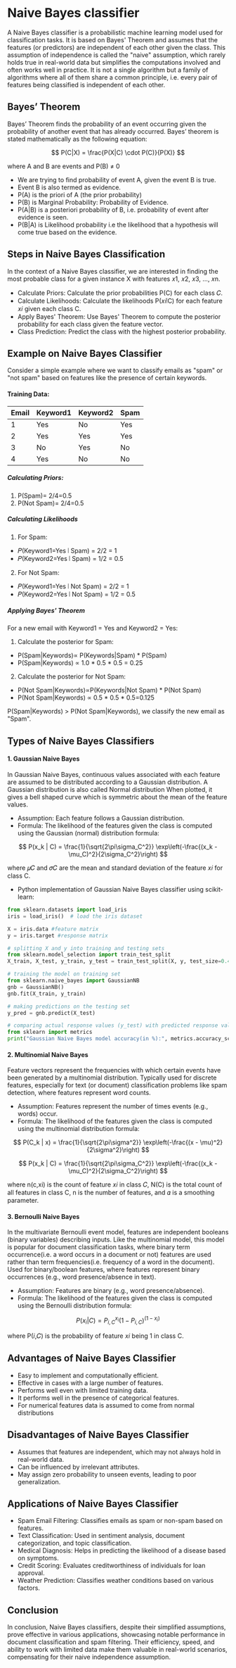 # Naive Bayes classifier

A Naive Bayes classifier is a probabilistic machine learning model used for classification tasks. It is based on Bayes' Theorem and assumes that the features (or predictors) are independent of each other given the class. This assumption of independence is called the "naive" assumption, which rarely holds true in real-world data but simplifies the computations involved and often works well in practice.
It is not a single algorithm but a family of algorithms where all of them share a common principle, i.e. every pair of features being classified is independent of each other.

## Bayes’ Theorem
Bayes’ Theorem finds the probability of an event occurring given the probability of another event that has already occurred. Bayes’ theorem is stated mathematically as the following equation:

$$ P(C|X) = \frac{P(X|C) \cdot P(C)}{P(X)} $$

where A and B are events and P(B) ≠ 0

* We are trying to find probability of event A, given the event B is true.
* Event B is also termed as evidence.
* P(A) is the priori of A (the prior probability)
* P(B) is Marginal Probability: Probability of Evidence.
* P(A|B) is a posteriori probability of B, i.e. probability of event after evidence is seen.
* P(B|A) is Likelihood probability i.e the likelihood that a hypothesis will come true based on the evidence.

## Steps in Naive Bayes Classification
In the context of a Naive Bayes classifier, we are interested in finding the most probable class for a given instance X with features 
𝑥1, 𝑥2, 𝑥3, ..., 𝑥n.

* Calculate Priors: Calculate the prior probabilities P(C) for each class 𝐶.
* Calculate Likelihoods: Calculate the likelihoods P(𝑥𝑖∣C) for each feature 𝑥𝑖 given each class C.
* Apply Bayes' Theorem: Use Bayes' Theorem to compute the posterior probability for each class given the feature vector.
* Class Prediction: Predict the class with the highest posterior probability.

## Example on Naive Bayes Classifier

Consider a simple example where we want to classify emails as "spam" or "not spam" based on features like the presence of certain keywords.

#### Training Data:

| Email  | Keyword1    | Keyword2    | Spam    |
|--------|-------------|-------------|---------|
| 1      | Yes         | No          | Yes     |
| 2      | Yes         | Yes         | Yes     |
| 3      | No          | Yes         | No      |
| 4      | Yes         | No          | No      |

##### Calculating Priors:

1. P(Spam)= 2/4=0.5 
2. P(Not Spam)= 2/4=0.5

##### Calculating Likelihoods

1. For Spam:
* 𝑃(Keyword1=Yes ∣ Spam) = 2/2 = 1
* 𝑃(Keyword2=Yes ∣ Spam) = 1/2 = 0.5
2. For Not Spam:
* 𝑃(Keyword1=Yes ∣ Not Spam) = 2/2 = 1
* 𝑃(Keyword2=Yes ∣ Not Spam) = 1/2 = 0.5

##### Applying Bayes' Theorem

For a new email with Keyword1 = Yes and Keyword2 = Yes:

1. Calculate the posterior for Spam:

* P(Spam|Keywords)∝ P(Keywords|Spam) * P(Spam)
* P(Spam|Keywords) ∝ 1.0 * 0.5 * 0.5 = 0.25

2. Calculate the posterior for Not Spam:

* P(Not Spam|Keywords)∝P(Keywords|Not Spam) * P(Not Spam)
* P(Not Spam|Keywords) ∝ 0.5 * 0.5 * 0.5=0.125

P(Spam|Keywords) > P(Not Spam|Keywords), we classify the new email as "Spam".


## Types of Naive Bayes Classifiers

#### 1. Gaussian Naive Bayes 
In Gaussian Naive Bayes, continuous values associated with each feature are assumed to be distributed according to a Gaussian distribution. A Gaussian distribution is also called Normal distribution When plotted, it gives a bell shaped curve which is symmetric about the mean of the feature values.



* Assumption: Each feature follows a Gaussian distribution.
* Formula: The likelihood of the features given the class is computed using the Gaussian (normal) distribution formula:

$$
P(x_k | C) = \frac{1}{\sqrt{2\pi\sigma_C^2}} \exp\left(-\frac{(x_k - \mu_C)^2}{2\sigma_C^2}\right)
$$

where 𝜇𝐶 and 𝜎𝐶 are the mean and standard deviation of the feature 𝑥𝑖 for class C.

* Python implementation of Gaussian Naive Bayes classifier using scikit-learn:
```python
from sklearn.datasets import load_iris
iris = load_iris()  # load the iris dataset

X = iris.data #feature matrix
y = iris.target #response matrix

# splitting X and y into training and testing sets
from sklearn.model_selection import train_test_split
X_train, X_test, y_train, y_test = train_test_split(X, y, test_size=0.4, random_state=1)

# training the model on training set
from sklearn.naive_bayes import GaussianNB
gnb = GaussianNB()
gnb.fit(X_train, y_train)

# making predictions on the testing set
y_pred = gnb.predict(X_test)

# comparing actual response values (y_test) with predicted response values (y_pred)
from sklearn import metrics
print("Gaussian Naive Bayes model accuracy(in %):", metrics.accuracy_score(y_test, y_pred)*100)
```
#### 2. Multinomial Naive Bayes
Feature vectors represent the frequencies with which certain events have been generated by a multinomial distribution.
Typically used for discrete features, especially for text (or document) classification problems like spam detection, where features represent word counts.
* Assumption: Features represent the number of times events (e.g., words) occur.
* Formula: The likelihood of the features given the class is computed using the multinomial distribution formula:

$$ P(C_k | x) = \frac{1}{\sqrt{2\pi\sigma^2}} \exp\left(-\frac{(x - \mu)^2}{2\sigma^2}\right) $$

$$
P(x_k | C) = \frac{1}{\sqrt{2\pi\sigma_C^2}} \exp\left(-\frac{(x_k - \mu_C)^2}{2\sigma_C^2}\right)
$$

where n(c,xi) is the count of feature 𝑥𝑖 in class 𝐶, N(C) is the total count of all features in class C, n is the number of features, and 𝛼 is a smoothing parameter.

#### 3. Bernoulli Naive Bayes
In the multivariate Bernoulli event model, features are independent booleans (binary variables) describing inputs. Like the multinomial model, this model is popular for document classification tasks, where binary term occurrence(i.e. a word occurs in a document or not) features are used rather than term frequencies(i.e. frequency of a word in the document).
Used for binary/boolean features, where features represent binary occurrences (e.g., word presence/absence in text).
* Assumption: Features are binary (e.g., word presence/absence).
* Formula: The likelihood of the features given the class is computed using the Bernoulli distribution formula:

$$
P(x_i | C) = {P_{i,C}^{x_i}} (1 - P_{i, C})^{(1 - x_i)}
$$

where P(𝑖,𝐶) is the probability of feature 𝑥𝑖 being 1 in class C.

## Advantages of Naive Bayes Classifier
* Easy to implement and computationally efficient.
* Effective in cases with a large number of features.
* Performs well even with limited training data.
* It performs well in the presence of categorical features.
* For numerical features data is assumed to come from normal distributions

## Disadvantages of Naive Bayes Classifier
* Assumes that features are independent, which may not always hold in real-world data.
* Can be influenced by irrelevant attributes.
* May assign zero probability to unseen events, leading to poor generalization.

## Applications of Naive Bayes Classifier
* Spam Email Filtering: Classifies emails as spam or non-spam based on features.
* Text Classification: Used in sentiment analysis, document categorization, and topic classification.
* Medical Diagnosis: Helps in predicting the likelihood of a disease based on symptoms.
* Credit Scoring: Evaluates creditworthiness of individuals for loan approval.
* Weather Prediction: Classifies weather conditions based on various factors.

## Conclusion

In conclusion, Naive Bayes classifiers, despite their simplified assumptions, prove effective in various applications, showcasing notable performance in document classification and spam filtering. Their efficiency, speed, and ability to work with limited data make them valuable in real-world scenarios, compensating for their naive independence assumption.

